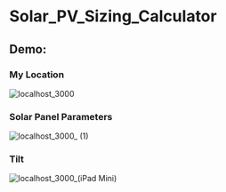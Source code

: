 # Solar_PV_Sizing_Calculator

## Demo:

### My Location
![localhost_3000](https://user-images.githubusercontent.com/51280165/223646969-7987fa14-70ee-493c-9a3c-54469ccf4027.png)


### Solar Panel Parameters
![localhost_3000_ (1)](https://user-images.githubusercontent.com/51280165/223646920-a229ef9d-2951-4fce-bd8c-dc15a14eb20a.png)

### Tilt
![localhost_3000_(iPad Mini)](https://user-images.githubusercontent.com/51280165/223647060-503d2c26-381e-4566-a476-3d34e11e6bd5.png)
